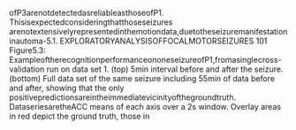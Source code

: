 ofP3arenotdetectedasreliableasthoseofP1. Thisisexpectedconsideringthatthoseseizures
arenotextensivelyrepresentedinthemotiondata,duetotheseizuremanifestationinautoma-5.1. EXPLORATORYANALYSISOFFOCALMOTORSEIZURES 101
Figure5.3: ExampleoftherecognitionperformanceononeseizureofP1,fromasinglecross-
validation run on data set 1. (top) 5min interval before and after the seizure. (bottom) Full
data set of the same seizure including 55min of data before and after, showing that the only
positivepredictionsareintheimmediatevicinityofthegroundtruth. DataseriesaretheACC
means of each axis over a 2s window. Overlay areas in red depict the ground truth, those in